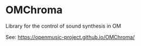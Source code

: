 # OMChroma

Library for the control of sound synthesis in OM

See: https://openmusic-project.github.io/OMChroma/
